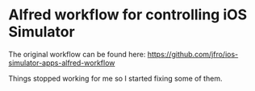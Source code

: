 # Alfred workflow for controlling iOS Simulator

The original workflow can be found here: https://github.com/jfro/ios-simulator-apps-alfred-workflow

Things stopped working for me so I started fixing some of them. 

